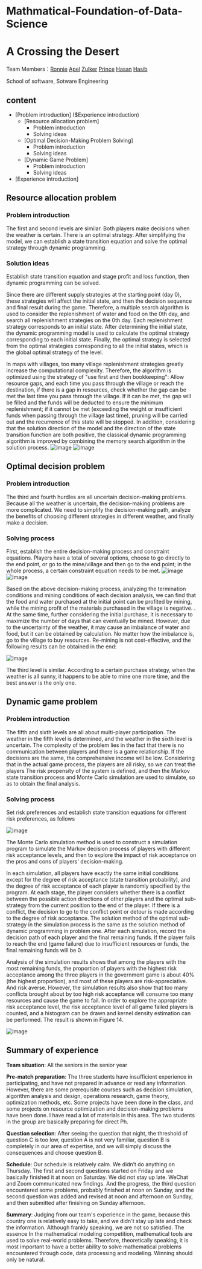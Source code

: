 # Mathmatical-Foundation-of-Data-Science

# A Crossing the Desert


Team Members：[Ronnie](https://github.com/mahfuztbt)
[Apel](https://github.com/apel2021)
[Zulker](https://github.com/ZulkRS) 
[Prince](https://github.com/awprince69) 
[Hasan](https://github.com/hasan120328) 
[Hasib](https://github.com/hasib-mmu007)

School of software, Sotware Engineering



## content

- [Problem introduction] ($Experience introduction)
  - [Resource allocation problem]
    - Problem introduction
    - Solving ideas
  - [Optimal Decision-Making Problem Solving]
    - Problem introduction
    - Solving ideas
  - [Dynamic Game Problem] 
    - Problem introduction
    - Solving ideas
- [Experience introduction] 


## Resource allocation problem

### Problem introduction

The first and second levels are similar. Both players make decisions when the weather is certain. There is an optimal strategy. After simplifying the model, we can establish a state transition equation and solve the optimal strategy through dynamic programming.




### Solution ideas

Establish state transition equation and stage profit and loss function, then dynamic programming can be solved.

Since there are different supply strategies at the starting point (day 0), these strategies will affect the initial state, and then the decision sequence and final result during the game. Therefore, a multiple search algorithm is used to consider the replenishment of water and food on the 0th day, and search all replenishment strategies on the 0th day. Each replenishment strategy corresponds to an initial state. After determining the initial state, the dynamic programming model is used to calculate the optimal strategy corresponding to each initial state. Finally, the optimal strategy is selected from the optimal strategies corresponding to all the initial states, which is the global optimal strategy of the level.

In maps with villages, too many village replenishment strategies greatly increase the computational complexity. Therefore, the algorithm is optimized using the strategy of "use first and then bookkeeping": Allow resource gaps, and each time you pass through the village or reach the destination, if there is a gap in resources, check whether the gap can be met the last time you pass through the village. If it can be met, the gap will be filled and the funds will be deducted to ensure the minimum replenishment; if it cannot be met (exceeding the weight or insufficient funds when passing through the village last time), pruning will be carried out and the recurrence of this state will be stopped. In addition, considering that the solution direction of the model and the direction of the state transition function are both positive, the classical dynamic programming algorithm is improved by combining the memory search algorithm in the solution process. 
![image](https://user-images.githubusercontent.com/67628125/146635840-0d39998a-946a-4d18-a25e-3745639adcf9.png)
![image](https://user-images.githubusercontent.com/67628125/146635849-111b4dbf-1e35-4fbe-ac33-dc9d96a7311b.png)


## Optimal decision problem

### Problem introduction

The third and fourth hurdles are all uncertain decision-making problems. Because all the weather is uncertain, the decision-making problems are more complicated. We need to simplify the decision-making path, analyze the benefits of choosing different strategies in different weather, and finally make a decision.



### Solving process

First, establish the entire decision-making process and constraint equations. Players have a total of several options, choose to go directly to the end point, or go to the mine/village and then go to the end point; in the whole process, a certain constraint equation needs to be met.
![image](https://user-images.githubusercontent.com/67628125/146635903-31f5b49d-321c-4381-93d4-5d17e10479b4.png)
![image](https://user-images.githubusercontent.com/67628125/146636056-86b252dd-a68e-4f57-8d0c-a1f9ef938228.png)


Based on the above decision-making process, analyzing the termination conditions and mining conditions of each decision analysis, we can find that the food and water purchased at the initial point can be profited by mining, while the mining profit of the materials purchased in the village is negative. . At the same time, further considering the initial purchase, it is necessary to maximize the number of days that can eventually be mined. However, due to the uncertainty of the weather, it may cause an imbalance of water and food, but it can be obtained by calculation. No matter how the imbalance is, go to the village to buy resources. Re-mining is not cost-effective, and the following results can be obtained in the end:

![image](https://user-images.githubusercontent.com/67628125/146636075-4effe964-d631-4016-b0a8-50e07c4293df.png)


The third level is similar. According to a certain purchase strategy, when the weather is all sunny, it happens to be able to mine one more time, and the best answer is the only one.

## Dynamic game problem

### Problem introduction

The fifth and sixth levels are all about multi-player participation. The weather in the fifth level is determined, and the weather in the sixth level is uncertain. The complexity of the problem lies in the fact that there is no communication between players and there is a game relationship. If the decisions are the same, the comprehensive income will be low. Considering that in the actual game process, the players are all risky, so we can treat the players The risk propensity of the system is defined, and then the Markov state transition process and Monte Carlo simulation are used to simulate, so as to obtain the final analysis.



### Solving process

Set risk preferences and establish state transition equations for different risk preferences, as follows

![image](https://user-images.githubusercontent.com/67628125/146636193-6ec6e0a6-a3d5-45b6-ab23-5c3c0040ed83.png)

The Monte Carlo simulation method is used to construct a simulation program to simulate the Markov decision process of players with different risk acceptance levels, and then to explore the impact of risk acceptance on the pros and cons of players' decision-making.

In each simulation, all players have exactly the same initial conditions except for the degree of risk acceptance (state transition probability), and the degree of risk acceptance of each player is randomly specified by the program. At each stage, the player considers whether there is a conflict between the possible action directions of other players and the optimal sub-strategy from the current position to the end of the player. If there is a conflict, the decision to go to the conflict point or detour is made according to the degree of risk acceptance. The solution method of the optimal sub-strategy in the simulation process is the same as the solution method of dynamic programming in problem one. After each simulation, record the decision path of each player and the final remaining funds. If the player fails to reach the end (game failure) due to insufficient resources or funds, the final remaining funds will be 0. 

Analysis of the simulation results shows that among the players with the most remaining funds, the proportion of players with the highest risk acceptance among the three players in the government game is about 40% (the highest proportion), and most of these players are risk-appreciative. And risk averse. However, the simulation results also show that too many conflicts brought about by too high risk acceptance will consume too many resources and cause the game to fail. In order to explore the appropriate risk acceptance level, the risk acceptance level of all game failed players is counted, and a histogram can be drawn and kernel density estimation can be performed. The result is shown in Figure 14.

![image](https://user-images.githubusercontent.com/67628125/146636214-d59fead3-37ec-43fb-9f02-53e7a164a191.png)

## Summary of experience

**Team situation**: All the seniors in the senior year

**Pre-match preparation**: The three students have insufficient experience in participating, and have not prepared in advance or read any information. However, there are some prerequisite courses such as decision simulation, algorithm analysis and design, operations research, game theory, optimization methods, etc. Some projects have been done in the class, and some projects on resource optimization and decision-making problems have been done. I have read a lot of materials in this area. The two students in the group are basically preparing for direct Ph.

**Question selection**: After seeing the question that night, the threshold of question C is too low, question A is not very familiar, question B is completely in our area of ​​expertise, and we will simply discuss the consequences and choose question B.



**Schedule**: Our schedule is relatively calm. We didn’t do anything on Thursday. The first and second questions started on Friday and we basically finished it at noon on Saturday. We did not stay up late. WeChat and Zoom communicated new findings. And the progress, the third question encountered some problems, probably finished at noon on Sunday, and the second question was added and revised at noon and afternoon on Sunday, and then submitted after finishing on Sunday afternoon.

**Summary**: Judging from our team's experience in the game, because this country one is relatively easy to take, and we didn't stay up late and check the information. Although frankly speaking, we are not so satisfied. The essence In the mathematical modeling competition, mathematical tools are used to solve real-world problems. Therefore, theoretically speaking, it is most important to have a better ability to solve mathematical problems encountered through code, data processing and modeling. Winning should only be natural.

